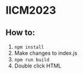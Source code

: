 # IICM2023

## How to:
1. `npm install`
2. Make changes to index.js
3. `npm run build`
4. Double click HTML